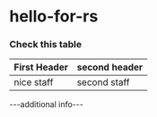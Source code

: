 # hello-for-rs
### Check this table
First Header | second header
-------------|--------------
nice staff   | second staff

---additional info---

